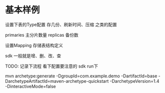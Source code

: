 # 基本样例

设置下表的Type配置
    存几份、刷新时间、压缩 之类的配置

primaries 主分片数量
replicas 备份数

设置Mapping
    存储表结构定义

sdk
    一般就是增、删、改、查

TODO:
    记录下流程
    看下配置要注意的
    sdk run下

mvn archetype:generate -DgroupId=com.example.demo -DartifactId=base -DarchetypeArtifactId=maven-archetype-quickstart -DarchetypeVersion=1.4 -DinteractiveMode=false
